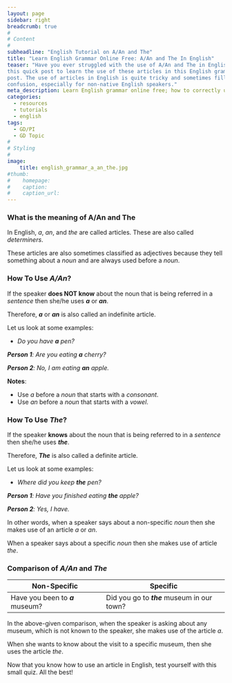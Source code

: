 ```yaml
---
layout: page
sidebar: right
breadcrumb: true
#
# Content
#
subheadline: "English Tutorial on A/An and The"
title: "Learn English Grammar Online Free: A/An and The In English"
teaser: "Have you ever struggled with the use of A/An and The in English? Read
this quick post to learn the use of these articles in this English grammar
post. The use of articles in English is quite tricky and sometimes filled with
confusion, especially for non-native English speakers."
meta_description: Learn English grammar online free; how to correctly use articles A/An and The in English.
categories:
  - resources
  - tutorials
  - english
tags:
  - GD/PI
  - GD Topic
#
# Styling
#
image:
    title: english_grammar_a_an_the.jpg
#thumb:
#    homepage:
#    caption:
#    caption_url:
---
```


### What is the meaning of A/An and The

In English, _a_, _an_, and _the_ are called articles. These are also called
_determiners_. 

These articles are also sometimes classified as adjectives
because they tell something about a _noun_ and are always used before a _noun_.


### How To Use _A/An_?

If the speaker **does NOT know** about the noun that is being referred in a _sentence_
then she/he uses **_a_** or **_an_**. 

Therefore, **_a_** or **_an_** is also called an indefinite article.

Let us look at some examples:

- _Do you have **a** pen?_


_**Person 1**: Are you eating **a** cherry?_

_**Person 2**: No, I am eating **an** apple._


**Notes**: 

- Use _a_ before a _noun_ that starts with a _consonant_.
- Use _an_ before a _noun_ that starts with a _vowel_.


### How To Use _The_?

If the speaker **knows** about the noun that is being referred to in a _sentence_
then she/he uses **_the_**.


Therefore, **_The_**  is also called a definite article.

Let us look at some examples:

- _Where did you keep **the** pen?_

_**Person 1**: Have you finished eating **the** apple?_

_**Person 2**: Yes, I have._


In other words, when a speaker says about a non-specific _noun_ then she makes
use of an article _a_ or _an_. 

When a speaker says about a specific _noun_ then she makes use of article
_the_.


### Comparison of _A/An_ and _The_



| Non-Specific | Specific |
---------|-----------
| Have you been to _**a**_ museum? | Did you go to _**the**_ museum in our town? |

In the above-given comparison, when the speaker is asking about any museum,
which is not known to the speaker, she makes use of the article _a_. 

When she wants to know about the visit to a specific museum, then she uses the
article _the_.

Now that you know how to use an article in English, test yourself with this
small quiz. All the best!



